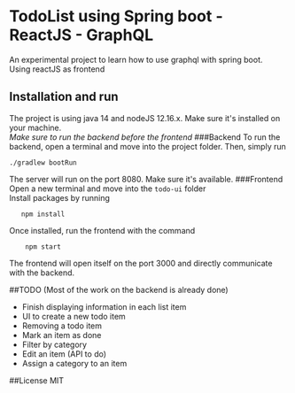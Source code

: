 # TodoList using Spring boot - ReactJS - GraphQL 

An experimental project to learn how to use graphql with spring boot. <br/>
Using reactJS as frontend

## Installation and run

The project is using java 14 and nodeJS 12.16.x. Make sure it's installed on your machine.
<br/>
*Make sure to run the backend before the frontend*
###Backend
To run the backend, open a terminal and move into the project folder. Then, simply run 
```shell script
./gradlew bootRun
```
The server will run on the port 8080. Make sure it's available.
###Frontend
Open a new terminal and move into the `todo-ui` folder
<br/>
Install packages by running
```shell script
   npm install
```
Once installed, run the frontend with the command
```shell script
    npm start
```
The frontend will open itself on the port 3000 and directly communicate with the backend.

##TODO
(Most of the work on the backend is already done)
- Finish displaying information in each list item
- UI to create a new todo item
- Removing a todo item
- Mark an item as done
- Filter by category
- Edit an item (API to do)
- Assign a category to an item

##License
MIT
